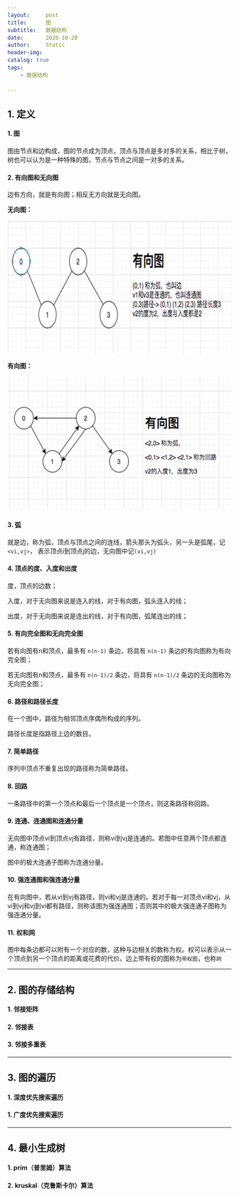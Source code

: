 ```yaml
---
layout:     post
title:      图
subtitle:   数据结构
date:       2020-10-20
author:     Static
header-img: 
catalog: true
tags:
    - 数据结构
    
---
```


## 1. 定义

#### 1. 图

图由节点和边构成，图的节点成为顶点，顶点与顶点是多对多的关系，相比于树，树也可以认为是一种特殊的图，节点与节点之间是一对多的关系。

#### 2. 有向图和无向图

边有方向，就是有向图；相反无方向就是无向图。

**无向图：**

<html>
    <img src="/img/datastructure/graph/graph_1.png" width="600" height="300" /> 
</html>

**有向图：**

<html>
    <img src="/img/datastructure/graph/graph_2.png" width="600" height="300" /> 
</html>

#### 3. 弧

就是边，称为弧，顶点与顶点之间的连线，箭头那头为弧头，另一头是弧尾，记`<vi,vj>`， 表示顶点i到顶点j的边，无向图中记`(vi,vj)`

#### 4. 顶点的度、入度和出度

度，顶点的边数；

入度，对于无向图来说是连入的线，对于有向图，弧头连入的线；

出度，对于无向图来说是连出的线，对于有向图，弧尾连出的线；

#### 5. 有向完全图和无向完全图

若有向图有n和顶点，最多有 `n(n-1)` 条边，将具有 `n(n-1)` 条边的有向图称为有向完全图；

若无向图有n和顶点，最多有 `n(n-1)/2` 条边，将具有 `n(n-1)/2` 条边的无向图称为无向完全图；

#### 6. 路径和路径长度

在一个图中，路径为相邻顶点序偶所构成的序列。

路径长度是指路径上边的数目。

#### 7. 简单路径

序列中顶点不重复出现的路径称为简单路径。

#### 8. 回路

一条路径中的第一个顶点和最后一个顶点是一个顶点，则这条路径称回路。

#### 9. 连通、连通图和连通分量

无向图中顶点vi到顶点vj有路径，则称vi到vj是连通的。若图中任意两个顶点都连通，称连通图；

图中的极大连通子图称为连通分量。

#### 10. 强连通图和强连通分量

在有向图中，若从vi到vj有路径，则vi和vj是连通的。若对于每一对顶点vi和vj，从vi到vj和vj到vi都有路径，则称该图为强连通图；否则其中的极大强连通子图称为强连通分量。

#### 11. 权和网

图中每条边都可以附有一个对应的数，这种与边相关的数称为权。权可以表示从一个顶点到另一个顶点的距离或花费的代价。边上带有权的图称为`带权图`，也称`网`

---

## 2. 图的存储结构

#### 1. 邻接矩阵

#### 2. 邻接表

#### 3. 邻接多重表

---

## 3. 图的遍历

#### 1. 深度优先搜索遍历 

#### 1. 广度优先搜索遍历

---

## 4. 最小生成树

#### 1. prim（普里姆）算法

#### 2. kruskal（克鲁斯卡尔）算法